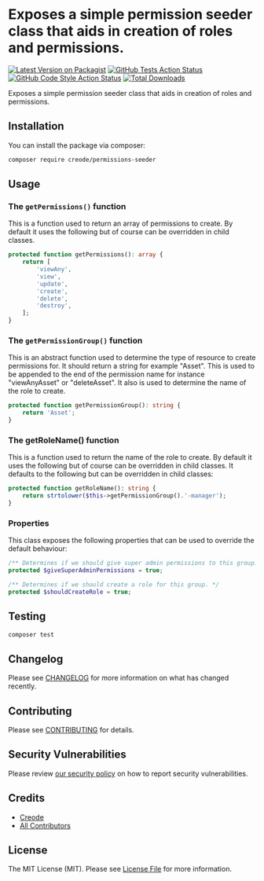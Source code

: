 # Exposes a simple permission seeder class that aids in creation of roles and permissions.

[![Latest Version on Packagist](https://img.shields.io/packagist/v/creode/permissions-seeder.svg?style=flat-square)](https://packagist.org/packages/creode/permissions-seeder)
[![GitHub Tests Action Status](https://img.shields.io/github/actions/workflow/status/creode-modules/permissions-seeder/run-tests.yml?branch=main&label=tests&style=flat-square)](https://github.com/creode-modules/permissions-seeder/actions?query=workflow%3Arun-tests+branch%3Amain)
[![GitHub Code Style Action Status](https://img.shields.io/github/actions/workflow/status/creode-modules/permissions-seeder/fix-php-code-style-issues.yml?branch=main&label=code%20style&style=flat-square)](https://github.com/creode-modules/permissions-seeder/actions?query=workflow%3A"Fix+PHP+code+style+issues"+branch%3Amain)
[![Total Downloads](https://img.shields.io/packagist/dt/creode/permissions-seeder.svg?style=flat-square)](https://packagist.org/packages/creode/permissions-seeder)

Exposes a simple permission seeder class that aids in creation of roles and permissions.

## Installation

You can install the package via composer:

```bash
composer require creode/permissions-seeder
```

## Usage

### The `getPermissions()` function
This is a function used to return an array of permissions to create. By default it uses the following but of course can be overridden in child classes.

```php
protected function getPermissions(): array {
    return [
        'viewAny',
        'view',
        'update',
        'create',
        'delete',
        'destroy',
    ];
}
```

### The `getPermissionGroup()` function
This is an abstract function used to determine the type of resource to create permissions for. It should return a string for example "Asset". This is used to be appended to the end of the permission name for instance "viewAnyAsset" or "deleteAsset". It also is used to determine the name of the role to create.
```php
protected function getPermissionGroup(): string {
    return 'Asset';
}
```

### The getRoleName() function
This is a function used to return the name of the role to create. By default it uses the following but of course can be overridden in child classes. It defaults to the following but can be overridden in child classes:

```php
protected function getRoleName(): string {
    return strtolower($this->getPermissionGroup().'-manager');
}
```

### Properties
This class exposes the following properties that can be used to override the default behaviour:

```php
/** Determines if we should give super admin permissions to this group. */
protected $giveSuperAdminPermissions = true;

/** Determines if we should create a role for this group. */
protected $shouldCreateRole = true;
```

## Testing

```bash
composer test
```

## Changelog

Please see [CHANGELOG](CHANGELOG.md) for more information on what has changed recently.

## Contributing

Please see [CONTRIBUTING](CONTRIBUTING.md) for details.

## Security Vulnerabilities

Please review [our security policy](../../security/policy) on how to report security vulnerabilities.

## Credits

- [Creode](https://github.com/creode)
- [All Contributors](../../contributors)

## License

The MIT License (MIT). Please see [License File](LICENSE.md) for more information.
